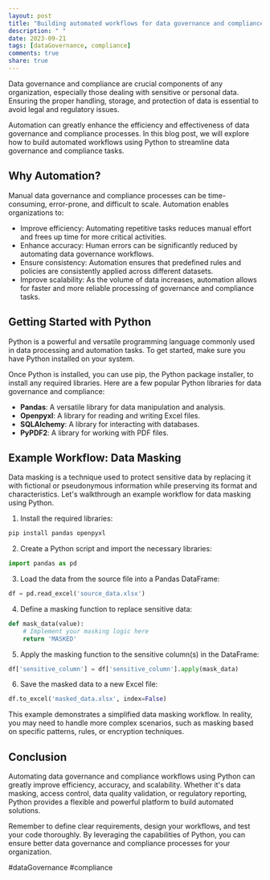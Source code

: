 ```yaml
---
layout: post
title: "Building automated workflows for data governance and compliance using Python"
description: " "
date: 2023-09-21
tags: [dataGovernance, compliance]
comments: true
share: true
---
```


Data governance and compliance are crucial components of any organization, especially those dealing with sensitive or personal data. Ensuring the proper handling, storage, and protection of data is essential to avoid legal and regulatory issues.

Automation can greatly enhance the efficiency and effectiveness of data governance and compliance processes. In this blog post, we will explore how to build automated workflows using Python to streamline data governance and compliance tasks.

## Why Automation?

Manual data governance and compliance processes can be time-consuming, error-prone, and difficult to scale. Automation enables organizations to:

- Improve efficiency: Automating repetitive tasks reduces manual effort and frees up time for more critical activities.
- Enhance accuracy: Human errors can be significantly reduced by automating data governance workflows.
- Ensure consistency: Automation ensures that predefined rules and policies are consistently applied across different datasets.
- Improve scalability: As the volume of data increases, automation allows for faster and more reliable processing of governance and compliance tasks.

## Getting Started with Python

Python is a powerful and versatile programming language commonly used in data processing and automation tasks. To get started, make sure you have Python installed on your system.

Once Python is installed, you can use pip, the Python package installer, to install any required libraries. Here are a few popular Python libraries for data governance and compliance:

- **Pandas**: A versatile library for data manipulation and analysis.
- **Openpyxl**: A library for reading and writing Excel files.
- **SQLAlchemy**: A library for interacting with databases.
- **PyPDF2**: A library for working with PDF files.

## Example Workflow: Data Masking

Data masking is a technique used to protect sensitive data by replacing it with fictional or pseudonymous information while preserving its format and characteristics. Let's walkthrough an example workflow for data masking using Python.

1. Install the required libraries:

```python
pip install pandas openpyxl
```

2. Create a Python script and import the necessary libraries:

```python
import pandas as pd
```

3. Load the data from the source file into a Pandas DataFrame:

```python
df = pd.read_excel('source_data.xlsx')
```

4. Define a masking function to replace sensitive data:

```python
def mask_data(value):
    # Implement your masking logic here
    return 'MASKED'
```

5. Apply the masking function to the sensitive column(s) in the DataFrame:

```python
df['sensitive_column'] = df['sensitive_column'].apply(mask_data)
```

6. Save the masked data to a new Excel file:

```python
df.to_excel('masked_data.xlsx', index=False)
```

This example demonstrates a simplified data masking workflow. In reality, you may need to handle more complex scenarios, such as masking based on specific patterns, rules, or encryption techniques.

## Conclusion

Automating data governance and compliance workflows using Python can greatly improve efficiency, accuracy, and scalability. Whether it's data masking, access control, data quality validation, or regulatory reporting, Python provides a flexible and powerful platform to build automated solutions.

Remember to define clear requirements, design your workflows, and test your code thoroughly. By leveraging the capabilities of Python, you can ensure better data governance and compliance processes for your organization.

#dataGovernance #compliance
